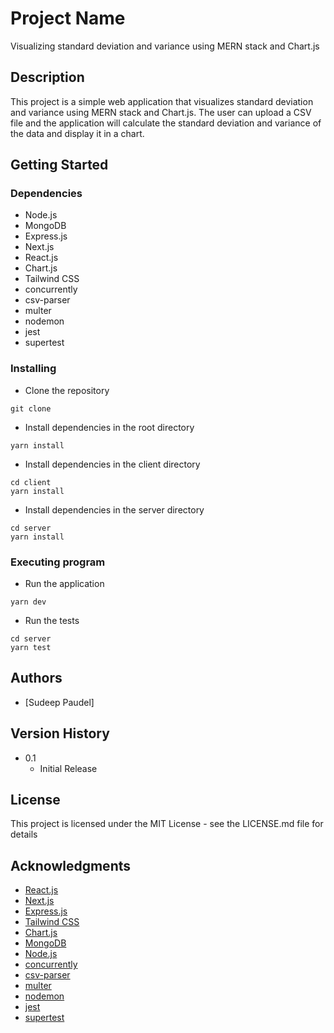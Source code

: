 # Project Name

Visualizing standard deviation and variance using MERN stack and Chart.js

## Description

This project is a simple web application that visualizes standard deviation and variance using MERN stack and Chart.js. The user can upload a CSV file and the application will calculate the standard deviation and variance of the data and display it in a chart.

## Getting Started

### Dependencies

- Node.js
- MongoDB
- Express.js
- Next.js
- React.js
- Chart.js
- Tailwind CSS
- concurrently
- csv-parser
- multer
- nodemon
- jest
- supertest

### Installing

- Clone the repository

```
git clone
```

- Install dependencies in the root directory

```
yarn install
```

- Install dependencies in the client directory

```
cd client
yarn install
```

- Install dependencies in the server directory

```
cd server
yarn install
```

### Executing program

- Run the application

```
yarn dev
```

- Run the tests

```
cd server
yarn test
```

## Authors

- [Sudeep Paudel]

## Version History

- 0.1
  - Initial Release

## License

This project is licensed under the MIT License - see the LICENSE.md file for details

## Acknowledgments

- [React.js](https://reactjs.org/)
- [Next.js](https://nextjs.org/)
- [Express.js](https://expressjs.com/)
- [Tailwind CSS](https://tailwindcss.com/)
- [Chart.js](https://www.chartjs.org/)
- [MongoDB](https://www.mongodb.com/)
- [Node.js](https://nodejs.org/en/)
- [concurrently](https://www.npmjs.com/package/concurrently)
- [csv-parser](https://www.npmjs.com/package/csv-parser)
- [multer](https://www.npmjs.com/package/multer)
- [nodemon](https://www.npmjs.com/package/nodemon)
- [jest](https://jestjs.io/)
- [supertest](https://www.npmjs.com/package/supertest)
